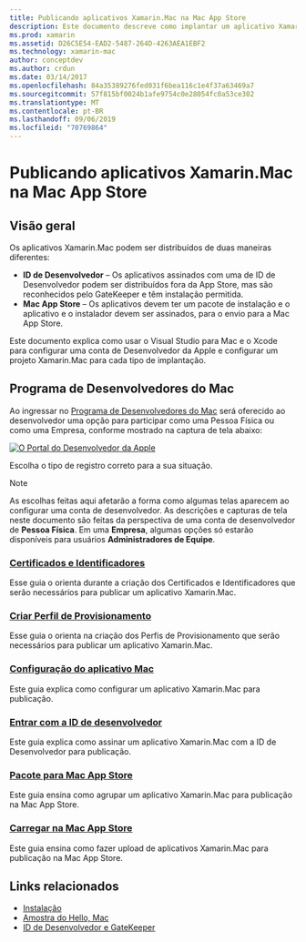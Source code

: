 ```yaml
---
title: Publicando aplicativos Xamarin.Mac na Mac App Store
description: Este documento descreve como implantar um aplicativo Xamarin.Mac com o Visual Studio para Mac. Ele explica como configurar uma Conta de Desenvolvedor do Mac, como criar os certificados para assinatura de código e como usá-los para compilar aplicativos Mac que possam ser distribuídos diretamente ou por meio da Mac App Store.
ms.prod: xamarin
ms.assetid: D26C5E54-EAD2-5487-264D-4263AEA1EBF2
ms.technology: xamarin-mac
author: conceptdev
ms.author: crdun
ms.date: 03/14/2017
ms.openlocfilehash: 84a35389276fed031f6bea116c1e4f37a63469a7
ms.sourcegitcommit: 57f815bf0024b1afe9754c0e28054fc0a53ce302
ms.translationtype: MT
ms.contentlocale: pt-BR
ms.lasthandoff: 09/06/2019
ms.locfileid: "70769864"
---
```

# <a name="publishing-xamarinmac-apps-to-the-mac-app-store"></a>Publicando aplicativos Xamarin.Mac na Mac App Store

## <a name="overview"></a>Visão geral

Os aplicativos Xamarin.Mac podem ser distribuídos de duas maneiras diferentes:

- **ID de Desenvolvedor** – Os aplicativos assinados com uma de ID de Desenvolvedor podem ser distribuídos fora da App Store, mas são reconhecidos pelo GateKeeper e têm instalação permitida.
- **Mac App Store** – Os aplicativos devem ter um pacote de instalação e o aplicativo e o instalador devem ser assinados, para o envio para a Mac App Store.

Este documento explica como usar o Visual Studio para Mac e o Xcode para configurar uma conta de Desenvolvedor da Apple e configurar um projeto Xamarin.Mac para cada tipo de implantação.

## <a name="mac-developer-program"></a>Programa de Desenvolvedores do Mac

Ao ingressar no [Programa de Desenvolvedores do Mac](https://developer.apple.com/devcenter/mac/) será oferecido ao desenvolvedor uma opção para participar como uma Pessoa Física ou como uma Empresa, conforme mostrado na captura de tela abaixo:

[![O Portal do Desenvolvedor da Apple](images/image1.png "O Portal do Desenvolvedor da Apple")](images/image1-large.png#lightbox)

Escolha o tipo de registro correto para a sua situação.

> [!NOTE]
> As escolhas feitas aqui afetarão a forma como algumas telas aparecem ao configurar uma conta de desenvolvedor. As descrições e capturas de tela neste documento são feitas da perspectiva de uma conta de desenvolvedor de **Pessoa Física**. Em uma **Empresa**, algumas opções só estarão disponíveis para usuários **Administradores de Equipe**.

### <a name="certificates-and-identifiersmacdeploy-testpublishing-to-the-app-storecertificates-identifiersmd"></a>[Certificados e Identificadores](~/mac/deploy-test/publishing-to-the-app-store/certificates-identifiers.md)

Esse guia o orienta durante a criação dos Certificados e Identificadores que serão necessários para publicar um aplicativo Xamarin.Mac.

### <a name="create-provisioning-profilemacdeploy-testpublishing-to-the-app-storeprofilesmd"></a>[Criar Perfil de Provisionamento](~/mac/deploy-test/publishing-to-the-app-store/profiles.md)

Esse guia o orienta na criação dos Perfis de Provisionamento que serão necessários para publicar um aplicativo Xamarin.Mac.

### <a name="mac-app-configurationmacdeploy-testpublishing-to-the-app-storeapp-configurationmd"></a>[Configuração do aplicativo Mac](~/mac/deploy-test/publishing-to-the-app-store/app-configuration.md)

Este guia explica como configurar um aplicativo Xamarin.Mac para publicação.

### <a name="sign-with-developer-idmacdeploy-testpublishing-to-the-app-storesigningmd"></a>[Entrar com a ID de desenvolvedor](~/mac/deploy-test/publishing-to-the-app-store/signing.md)

Este guia explica como assinar um aplicativo Xamarin.Mac com a ID de Desenvolvedor para publicação.

### <a name="bundle-for-mac-app-storemacdeploy-testpublishing-to-the-app-storebundlingmd"></a>[Pacote para Mac App Store](~/mac/deploy-test/publishing-to-the-app-store/bundling.md)

Este guia ensina como agrupar um aplicativo Xamarin.Mac para publicação na Mac App Store.

### <a name="upload-to-mac-app-storemacdeploy-testpublishing-to-the-app-storeuploadingmd"></a>[Carregar na Mac App Store](~/mac/deploy-test/publishing-to-the-app-store/uploading.md)

Este guia ensina como fazer upload de aplicativos Xamarin.Mac para publicação na Mac App Store.

## <a name="related-links"></a>Links relacionados

- [Instalação](/visualstudio/mac/installation/)
- [Amostra do Hello, Mac](~/mac/get-started/hello-mac.md)
- [ID de Desenvolvedor e GateKeeper](https://developer.apple.com/resources/developer-id/)
